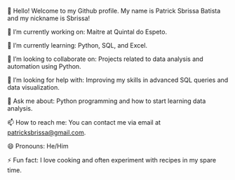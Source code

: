  👋 Hello! Welcome to my Github profile.
 My name is Patrick Sbrissa Batista and my nickname is Sbrissa!
 
🔭 I’m currently working on: Maitre at Quintal do Espeto.

🌱 I’m currently learning: Python, SQL, and Excel.

👯 I’m looking to collaborate on: Projects related to data analysis and automation using Python.

🤔 I’m looking for help with: Improving my skills in advanced SQL queries and data visualization.

💬 Ask me about: Python programming and how to start learning data analysis.

📫 How to reach me: You can contact me via email at patricksbrissa@gmail.com.

😄 Pronouns: He/Him

⚡ Fun fact: I love cooking and often experiment with recipes in my spare time.


